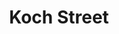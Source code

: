 ---
  title: Koch Street
  description: The first Sacred Heart College in Johannesburg.
  latitude: -26.173581
  longitude: 28.075099
  cards:
    - poi-002-card-001.md
    - poi-002-card-002.md
    - poi-002-card-003.md
    - poi-002-card-004.md
    - poi-002-card-005.md
    - poi-002-card-006.md
    - poi-002-card-007.md
    - poi-002-card-008.md
    - poi-002-card-009.md
  themes:
    - "Marist Brothers' History"
    - Koch Street
    - Alumni
---